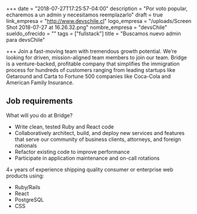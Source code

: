 +++
date = "2018-07-27T17:25:57-04:00"
description = "Por voto popular, echaremos a un admin y necesitamos reemplazarlo"
draft = true
link_empresa = "http://www.devschile.cl"
logo_empresa = "/uploads/Screen Shot 2018-07-27 at 16.26.32.png"
nombre_empresa = "devsChile"
sueldo_ofrecido = ""
tags = ["fullstack"]
title = "Buscamos nuevo admin para devsChile"

+++
Join a fast-moving team with tremendous growth potential. We’re looking for driven, mission-aligned team members to join our team. Bridge is a venture-backed, profitable company that simplifies the immigration process for hundreds of customers ranging from leading startups like Getaround and Carta to Fortune 500 companies like Coca-Cola and American Family Insurance.

## Job requirements

What will you do at Bridge?

* Write clean, tested Ruby and React code
* Collaboratively architect, build, and deploy new services and features that serve our community of business clients, attorneys, and foreign nationals
* Refactor existing code to improve performance
* Participate in application maintenance and on-call rotations

4+ years of experience shipping quality consumer or enterprise web products using:

* Ruby/Rails
* React
* PostgreSQL
* CSS
